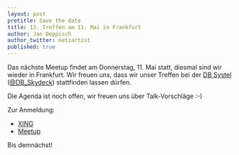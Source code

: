 ```yaml
---
layout: post
pretitle: Save the date
title: 13. Treffen am 11. Mai in Frankfurt
author: Jan Deppisch
author_twitter: netzartist
published: true
---
```


Das nächste Meetup findet am Donnerstag, 11. Mai statt, diesmal sind wir wieder in Frankfurt. Wir freuen uns, dass wir unser Treffen bei der [DB Systel](https://www.dbsystel.de/) ([@DB_Skydeck](https://twitter.com/DB_Skydeck)) stattfinden lassen dürfen.

Die Agenda ist noch offen, wir freuen uns über Talk-Vorschläge :-)

Zur Anmeldung:

- [XING](https://www.xing.com/events/frontend-rheinmain-meetup-db-systel-1797699)
- [Meetup](https://www.meetup.com/de-DE/frontend_rm/events/238557167/)

Bis demnächst!




